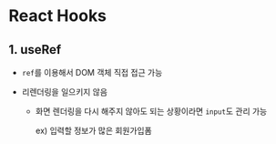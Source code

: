# React Hooks

## 1. useRef

- `ref`를 이용해서 DOM 객체 직접 접근 가능

- 리렌더링을 일으키지 않음

  - 화면 렌더링을 다시 해주지 않아도 되는 상황이라면 `input`도 관리 가능

    ex) 입력할 정보가 많은 회원가입폼